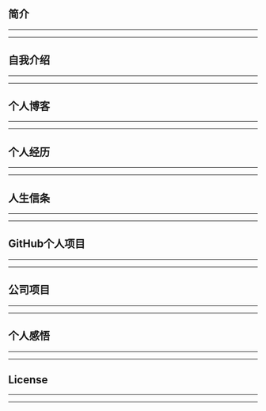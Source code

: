 ## 简介
---
---
## 自我介绍
---
---
## 个人博客
---
---
## 个人经历
---
---
## 人生信条
---
---
## GitHub个人项目
---
---
## 公司项目
---
---
## 个人感悟
---
---
## License
---
---
